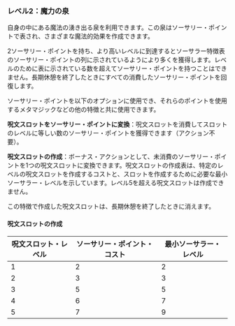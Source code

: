 ### レベル2：魔力の泉

自身の中にある魔法の湧き出る泉を利用できます。この泉はソーサリー・ポイントで表され、さまざまな魔法的効果を作成できます。

2ソーサリー・ポイントを持ち、より高いレベルに到達するとソーサラー特徴表のソーサリー・ポイントの列に示されているようにより多くを獲得します。レベルのために表に示されている数を超えてソーサリー・ポイントを持つことはできません。長期休憩を終了したときにすべての消費したソーサリー・ポイントを回復します。

ソーサリー・ポイントを以下のオプションに使用でき、それらのポイントを使用するメタマジックなどの他の特徴と共に使用できます。

**呪文スロットをソーサリー・ポイントに変換**：呪文スロットを消費してスロットのレベルに等しい数のソーサリー・ポイントを獲得できます（アクション不要）。

**呪文スロットの作成**：ボーナス・アクションとして、未消費のソーサリー・ポイントを1つの呪文スロットに変換できます。呪文スロットの作成表は、特定のレベルの呪文スロットを作成するコストと、スロットを作成するために必要な最小ソーサラー・レベルを示しています。レベル5を超える呪文スロットは作成できません。

この特徴で作成した呪文スロットは、長期休憩を終了したときに消えます。

#### 呪文スロットの作成

| 呪文スロット・レベル | ソーサリー・ポイント・コスト | 最小ソーサラー・レベル |
|-----------------|------------------------|-------------------|
| 1 | 2 | 2 |
| 2 | 3 | 3 |
| 3 | 5 | 5 |
| 4 | 6 | 7 |
| 5 | 7 | 9 |
